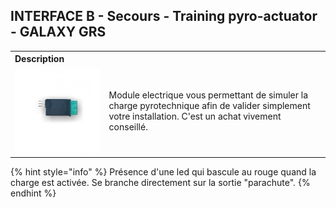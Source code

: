 ## INTERFACE B - Secours - Training pyro-actuator - GALAXY GRS

<table style=" text-align: left;">
    <tr>
        <th colspan="2">Description</th>
    </tr>
    <tr>
        <td><img src="../../../gitbook/images/INTERFACE/INTERFACEB/SECOURS/SECOURS_PYRO_ACTUATOR.jpeg" width="500"></td>
        <td>Module electrique vous permettant de simuler la charge pyrotechnique afin de valider simplement votre installation. C'est un achat vivement conseillé.</td>
    </tr>
</table>

{% hint style="info" %}
Présence d'une led qui bascule au rouge quand la charge est activée. Se branche directement sur la sortie "parachute".
{% endhint %}